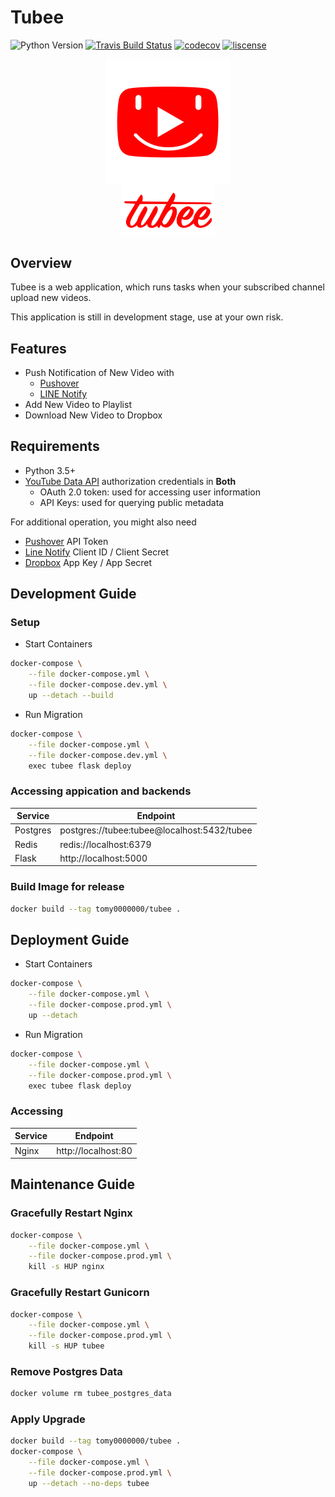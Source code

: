 # Tubee

![Python Version](https://img.shields.io/badge/python-3.6+-blue.svg?logo=python)
[![Travis Build Status](https://img.shields.io/travis/com/tomy0000000/Tubee?logo=Travis)](https://travis-ci.com/tomy0000000/Tubee)
[![codecov](https://codecov.io/gh/tomy0000000/Tubee/branch/master/graph/badge.svg?token=j6pUVAg2Wf)](https://codecov.io/gh/tomy0000000/Tubee)
[![liscense](https://img.shields.io/github/license/tomy0000000/Tubee.svg)](https://github.com/tomy0000000/Tubee/blob/master/LICENSE)

<p align="center">
    <img src="tubee/static/favicon.png" align="center">
    <br>
    <img width="150" src="tubee/static/img/tubee_text.png" align="center">
</p>

## Overview

Tubee is a web application, which runs tasks when your subscribed channel upload new videos.

This application is still in development stage, use at your own risk.

## Features

- Push Notification of New Video with
  - [Pushover](https://pushover.net)
  - [LINE Notify](https://notify-bot.line.me)
- Add New Video to Playlist
- Download New Video to Dropbox

## Requirements

- Python 3.5+
- [YouTube Data API](https://developers.google.com/youtube/registering_an_application) authorization credentials in **Both**
  - OAuth 2.0 token: used for accessing user information
  - API Keys: used for querying public metadata

For additional operation, you might also need

- [Pushover](https://pushover.net/) API Token
- [Line Notify](https://notify-bot.line.me/zh_TW/) Client ID / Client Secret
- [Dropbox](https://www.dropbox.com/developers/apps) App Key / App Secret

## Development Guide

### Setup

- Start Containers

```bash
docker-compose \
	--file docker-compose.yml \
	--file docker-compose.dev.yml \
	up --detach --build
```

- Run Migration

```bash
docker-compose \
	--file docker-compose.yml \
	--file docker-compose.dev.yml \
	exec tubee flask deploy
```

### Accessing appication and backends

| Service  | Endpoint                                    |
| -------- | ------------------------------------------- |
| Postgres | postgres://tubee:tubee@localhost:5432/tubee |
| Redis    | redis://localhost:6379                      |
| Flask    | http://localhost:5000                       |

### Build Image for release

```bash
docker build --tag tomy0000000/tubee .
```

## Deployment Guide

- Start Containers

```bash
docker-compose \
	--file docker-compose.yml \
	--file docker-compose.prod.yml \
	up --detach
```

- Run Migration

```bash
docker-compose \
	--file docker-compose.yml \
	--file docker-compose.prod.yml \
	exec tubee flask deploy
```

### Accessing

| Service | Endpoint            |
| ------- | ------------------- |
| Nginx   | http://localhost:80 |

## Maintenance Guide

### Gracefully Restart Nginx

```bash
docker-compose \
	--file docker-compose.yml \
	--file docker-compose.prod.yml \
	kill -s HUP nginx
```

### Gracefully Restart Gunicorn

```bash
docker-compose \
	--file docker-compose.yml \
	--file docker-compose.prod.yml \
	kill -s HUP tubee
```

### Remove Postgres Data

```bash
docker volume rm tubee_postgres_data
```

### Apply Upgrade

```bash
docker build --tag tomy0000000/tubee .
docker-compose \
	--file docker-compose.yml \
	--file docker-compose.prod.yml \
	up --detach --no-deps tubee
```
